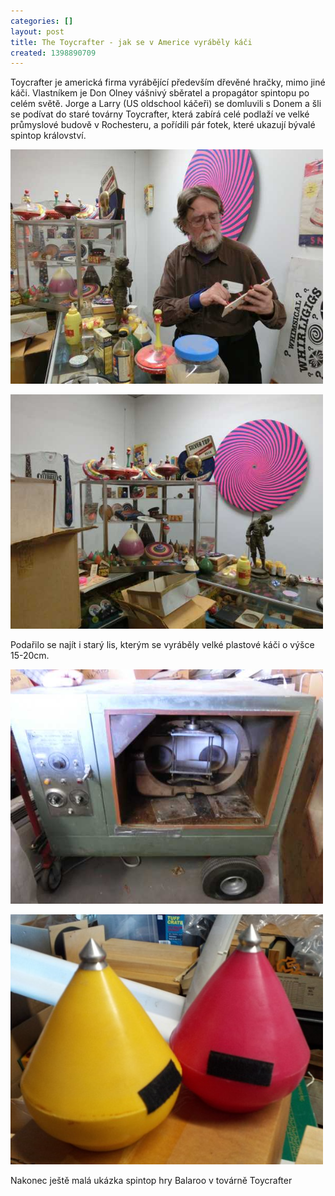 ```yaml
---
categories: []
layout: post
title: The Toycrafter - jak se v Americe vyráběly káči
created: 1398890709
---
```

<p>Toycrafter je americká firma vyrábějící především dřevěné hračky, mimo jiné káči. Vlastníkem je Don Olney vášnivý sběratel a propagátor spintopu po celém světě. Jorge a Larry (US oldschool káčeři) se domluvili s Donem a šli se podívat do staré továrny Toycrafter, která zabírá celé podlaží ve velké průmyslové budově v Rochesteru, a pořídili pár fotek, které ukazují bývalé spintop království.</p>



<p><img alt="" src="/images/the-toycrafter-jak-se-v-americe-vyrabely-kaci/Toycrafter-works1.jpg" style="width: 500px; height: 375px;" /></p>



<p><img alt="" src="/images/the-toycrafter-jak-se-v-americe-vyrabely-kaci/Toycrafter-works5.jpg" style="width: 500px; height: 375px;" /></p>



<p>Podařilo se najít i starý lis, kterým se vyráběly velké plastové káči o výšce 15-20cm.</p>



<p><img alt="" src="/images/the-toycrafter-jak-se-v-americe-vyrabely-kaci/rotary-molder.jpg" style="width: 500px; height: 375px;" /></p>



<p><img alt="" src="/images/the-toycrafter-jak-se-v-americe-vyrabely-kaci/rotationally%20molded%20tops%20sm.jpg" style="width: 500px; height: 400px;" /></p>



<p>Nakonec ještě malá ukázka spintop hry Balaroo v továrně Toycrafter</p>



<p><div class="youtube-player" data-id="RRLZNLjoh_A"></div></p>

